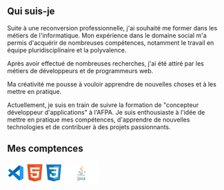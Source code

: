 ## Qui suis-je

Suite à une reconversion professionnelle, j'ai souhaité me former dans les métiers de l'informatique. Mon expérience dans le domaine social m'a permis d'acquérir de nombreuses compétences, notamment le travail en équipe pluridisciplinaire et la polyvalence.

Après avoir effectué de nombreuses recherches, j'ai été attiré par les métiers de développeurs et de programmeurs web. 

Ma créativité me pousse à vouloir apprendre de nouvelles choses et à les mettre en pratique.

Actuellement, je suis en train de suivre la formation de "concepteur développeur d'applications" à l'AFPA. 
Je suis enthousiaste à l'idée de mettre en pratique mes compétences, d'apprendre de nouvelles technologies et de contribuer à des projets passionnants.
## Mes comptences 
<img align="center" alt="vscode=" width="40px" src="./img/vscode.svg" />
<img align="center" alt="html=" width="40px" src="./img/html.svg" /> <img align="center" alt="css3=" width="40px" src="./img/css3.svg" /> <img align="center" alt="java=" width="80px" src="./img/Java.svg" />


